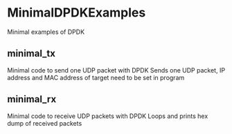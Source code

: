 # MinimalDPDKExamples
Minimal examples of DPDK

## minimal_tx
Minimal code to send one UDP packet with DPDK
Sends one UDP packet, IP address and MAC address of target need to be set in program

## minimal_rx
Minimal code to receive UDP packets with DPDK
Loops and prints hex dump of received packets
